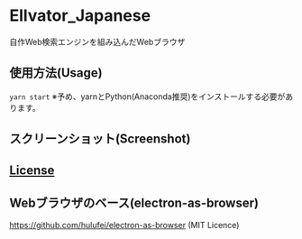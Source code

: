 # Ellvator_Japanese
 自作Web検索エンジンを組み込んだWebブラウザ

## 使用方法(Usage)
`yarn start`
 ※予め、yarnとPython(Anaconda推奨)をインストールする必要があります。

## スクリーンショット(Screenshot)

## [License](/LICENSE)

## Webブラウザのベース(electron-as-browser)
<https://github.com/hulufei/electron-as-browser> (MIT Licence)